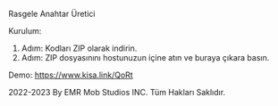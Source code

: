 Rasgele Anahtar Üretici

Kurulum:

1. Adım: Kodları ZIP olarak indirin.
2. Adım: ZIP dosyasınını hostunuzun içine atın ve buraya çıkara basın. 


Demo: https://www.kisa.link/QoRt

2022-2023 By EMR Mob Studios INC.
Tüm Hakları Saklıdır.
